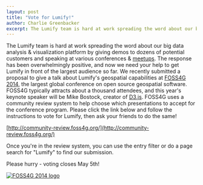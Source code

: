 ```yaml
---
layout: post
title: "Vote for Lumify!"
author: Charlie Greenbacker
excerpt: The Lumify team is hard at work spreading the word about our big data analysis & visualization platform, and now we need your help to get Lumify in front of the largest audience so far.
---
```

The Lumify team is hard at work spreading the word about our big data analysis & visualization platform by giving demos to dozens of potential customers and speaking at various conferences & [meetups](https://www.altamiracorp.com/blog/news/lumify-developers-give-talks-at-nlp-graph-database-meetup). The response has been overwhelmingly positive, and now we need your help to get Lumify in front of the largest audience so far. We recently submitted a proposal to give a talk about Lumify's geospatial capabilities at [FOSS4G 2014](https://2014.foss4g.org/), the largest global conference on open source geospatial software. FOSS4G typically attracts about a thousand attendees, and this year's keynote speaker will be Mike Bostock, creator of [D3.js](http://d3js.org/). FOSS4G uses a community review system to help choose which presentations to accept for the conference program. Please click the link below and follow the instructions to vote for Lumify, then ask your friends to do the same!

[http://community-review.foss4g.org/](http://community-review.foss4g.org/)

Once you're in the review system, you can use the entry filter or do a page search for "Lumify" to find our submission.

Please hurry - voting closes May 5th!

[![FOSS4G 2014 logo]({{site.url}}/assets/2014-04-22-vote-for-lumify/foss4g_2014.png "FOSS4G 2014 logo")](http://community-review.foss4g.org/)
